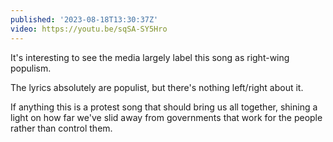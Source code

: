 ```yaml
---
published: '2023-08-18T13:30:37Z'
video: https://youtu.be/sqSA-SY5Hro
---
```


It's interesting to see the media largely label this song as right-wing populism.

The lyrics absolutely are populist, but there's nothing left/right about it.

If anything this is a protest song that should bring us all together, shining a light on how far we've slid away from governments that work for the people rather than control them.
